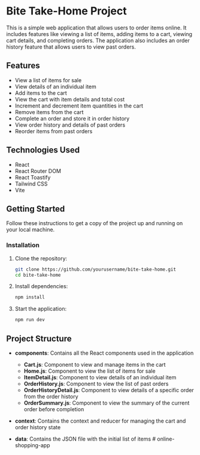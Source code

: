 # Bite Take-Home Project

This is a simple web application that allows users to order items online. It includes features like viewing a list of items, adding items to a cart, viewing cart details, and completing orders. The application also includes an order history feature that allows users to view past orders.

## Features

- View a list of items for sale
- View details of an individual item
- Add items to the cart
- View the cart with item details and total cost
- Increment and decrement item quantities in the cart
- Remove items from the cart
- Complete an order and store it in order history
- View order history and details of past orders
- Reorder items from past orders

## Technologies Used

- React
- React Router DOM
- React Toastify
- Tailwind CSS
- Vite

## Getting Started

Follow these instructions to get a copy of the project up and running on your local machine.

### Installation

1. Clone the repository:

   ```bash
   git clone https://github.com/yourusername/bite-take-home.git
   cd bite-take-home
   ```

2. Install dependencies:

   ```bash
   npm install
   ```

3. Start the application:
   ```bash
   npm run dev
   ```

## Project Structure

- **components**: Contains all the React components used in the application

  - **Cart.js**: Component to view and manage items in the cart
  - **Home.js**: Component to view the list of items for sale
  - **ItemDetail.js**: Component to view details of an individual item
  - **OrderHistory.js**: Component to view the list of past orders
  - **OrderHistoryDetail.js**: Component to view details of a specific order from the order history
  - **OrderSummary.js**: Component to view the summary of the current order before completion

- **context**: Contains the context and reducer for managing the cart and order history state

- **data**: Contains the JSON file with the initial list of items
#   o n l i n e - s h o p p i n g - a p p  
 